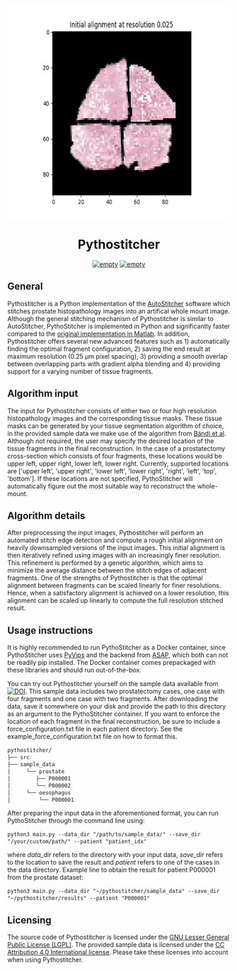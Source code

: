 <p align="center">
  <img width="640" height="480" src="./tform_progression.gif">
</p>

<h1 align="center">Pythostitcher</h2>

<p align="center">
   <a href="https://github.com/psf/black"><img alt="empty" src=https://img.shields.io/badge/code%20style-black-000000.svg></a>
   <a href="https://github.com/PyCQA/pylint"><img alt="empty" src=https://img.shields.io/badge/linting-pylint-yellowgreen></a>
</p>
    
## General
Pythostitcher is a Python implementation of the [AutoStitcher](https://www.nature.com/articles/srep29906) software which stitches prostate histopathology images into an artifical whole mount image. Although the general stitching mechanism of Pythostitcher is similar to AutoStitcher, PythoStitcher is implemented in Python and significantly faster compared to the [original implementation in Matlab](https://engineering.case.edu/centers/ccipd/content/software). In addition, Pythostitcher offers several new advanced features such as 1) automatically finding the optimal fragment configuration, 2) saving the end result at maximum resolution (0.25 µm pixel spacing), 3) providing a smooth overlap between overlapping parts with gradient alpha blending and 4) providing support for a varying number of tissue fragments. 

## Algorithm input
The input for Pythostitcher consists of either two or four high resolution histopathology images and the corresponding tissue masks. These tissue masks can be generated by your tissue segmentation algorithm of choice, in the provided sample data we make use of the algorithm from [Bándi et al](https://pubmed.ncbi.nlm.nih.gov/31871843/). Although not required, the user may specify the desired location of the tissue fragments in the final reconstruction. In the case of a prostatectomy cross-section which consists of four fragments, these locations would be upper left, upper right, lower left, lower right. Currently, supported locations are ['upper left', 'upper right', 'lower left', 'lower right', 'right', 'left', 'top', 'bottom']. If these locations are not specified, PythoStitcher will automatically figure out the most suitable way to reconstruct the whole-mount. 

## Algorithm details
After preprocessing the input images, Pythostitcher will perform an automated stitch edge detection and compute a rough initial alignment on heavily downsampled versions of the input images. This initial alignment is then iteratively refined using images with an increasingly finer resolution. This refinement is performed by a genetic algorithm, which aims to minimize the average distance between the stitch edges of adjacent fragments. One of the strengths of Pythostitcher is that the optimal alignment between fragments can be scaled linearly for finer resolutions. Hence, when a satisfactory alignment is achieved on a lower resolution, this alignment can be scaled up linearly to compute the full resolution stitched result. 

## Usage instructions
It is highly recommended to run PythoStitcher as a Docker container, since PythoStitcher uses [PyVips](https://github.com/libvips/pyvips) and the backend from [ASAP](https://github.com/computationalpathologygroup/ASAP), which both can not be readily pip installed. The Docker container comes prepackaged with these libraries and should run out-of-the-box. 

You can try out Pythostitcher yourself on the sample data available from <a href="https://zenodo.org/record/7636102"><img src="https://zenodo.org/badge/DOI/10.5281/zenodo.7636102.svg" alt="DOI"></a>. This sample data includes two prostatectomy cases, one case with four fragments and one case with two fragments. After downloading the data, save it somewhere on your disk and provide the path to this directory as an argument to the PythoStitcher container. If you want to enforce the location of each fragment in the final reconstruction, be sure to include a force_configuration.txt file in each patient directory. See the example_force_configuration.txt file on how to format this.  
	
	pythostitcher/ 
	├── src
	├── sample_data
    │     └── prostate
	│        ├── P000001
	│        └── P000002
    │     └── oesophagus
    │         └── P000001

            
After preparing the input data in the aforementioned format, you can run PythoStitcher through the command line using:

    python3 main.py --data_dir "/path/to/sample_data/" --save_dir "/your/custom/path/" --patient "patient_idx"
where *data_dir* refers to the directory with your input data, *save_dir* refers to the location to save the result and *patient* refers to one of the cases in the data directory. Example line to obtain the result for patient P000001 from the prostate dataset:

    python3 main.py --data_dir "~/pythostitcher/sample_data" --save_dir "~/pythostitcher/results" --patient "P000001"
 

## Licensing
The source code of Pythostitcher is licensed under the [GNU Lesser General Public License (LGPL)](https://www.gnu.org/licenses/lgpl-3.0.nl.html). The provided sample data is licensed under the [CC Attribution 4.0 International license](https://creativecommons.org/licenses/by/4.0/legalcode). Please take these licenses into account when using Pythostitcher.

